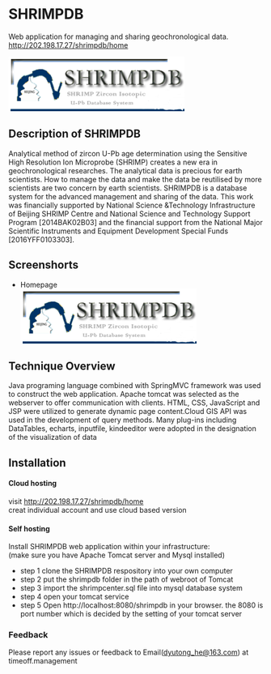 SHRIMPDB
===

Web application for managing and sharing geochronological data.  <br>
http://202.198.17.27/shrimpdb/home<br>

![SHRIMPDB](https://github.com/gggirltong/SHRIMPDB/blob/master/logo.png)   <br>
## Description of SHRIMPDB
Analytical method of zircon U-Pb age determination using the Sensitive High Resolution Ion Microprobe (SHRIMP) creates a new era in geochronological researches. The analytical data is precious for earth scientists. How to manage the data and make the data be reutilised by more scientists are two concern by earth scientists. SHRIMPDB is a database system for the advanced management and sharing of the data. This work was financially supported by National Science &Technology Infrastructure of Beijing SHRIMP Centre and National Science and Technology Support Program [2014BAK02B03] and the financial support from the National Major Scientific Instruments and Equipment Development Special Funds [2016YFF0103303].
## Screenshorts
* Homepage <br>
![Homepage](https://github.com/gggirltong/SHRIMPDB/blob/master/logo.png)

## Technique Overview
Java programing language combined with SpringMVC framework was used to construct the web application. Apache tomcat was selected as the webserver to offer communication with clients. HTML, CSS, JavaScript and JSP were utilized to generate dynamic page content.Cloud GIS API was used in the development of query methods. Many plug-ins including DataTables, echarts, inputfile, kindeeditor were adopted in the designation of the visualization of data

## Installation
#### Cloud hosting
visit http://202.198.17.27/shrimpdb/home<br>
creat individual account and use cloud based version
#### Self hosting
Install SHRIMPDB web application within your infrastructure:<br>
(make sure you have Apache Tomcat server and Mysql installed)<br>
* step 1  clone the SHRIMPDB respository into your own computer 
* step 2  put the shrimpdb folder in the path of webroot of Tomcat
* step 3  import the shrimpcenter.sql file into mysql database system
* step 4  open your tomcat service
* step 5  Open http://localhost:8080/shrimpdb in your browser. the 8080 is port number which is decided by the setting of your tomcat server
### Feedback
Please report any issues or feedback to Email(dyutong_he@163.com) at timeoff.management
